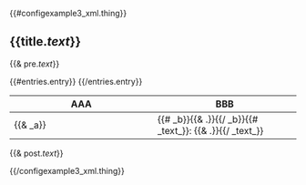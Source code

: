 {{#configexample3_xml.thing}}

## {{title._text_}}

{{& pre._text_}}

<table>
<thead>
<tr>
<th style="width: 50%">AAA</th>
<th style="width: 50%">BBB</th>
</tr>
</thead>
<tbody>
{{#entries.entry}}
<tr>
<td>
{{& _a}}
</td>
<td>
{{# _b}}{{& .}}{{/ _b}}{{# _text_}}: {{& .}}{{/ _text_}}
</td>
</tr>
{{/entries.entry}}
</tbody>
</table>

{{& post._text_}}

{{/configexample3_xml.thing}}


